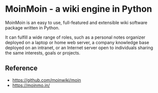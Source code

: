 # MoinMoin - a wiki engine in Python

MoinMoin is an easy to use, full-featured and extensible wiki software package written in Python.

It can fulfill a wide range of roles, such as a personal notes organizer deployed on a laptop or home web server, a company knowledge base deployed on an intranet, or an Internet server open to individuals sharing the same interests, goals or projects.

## Reference

- https://github.com/moinwiki/moin
- https://moinmo.in/
